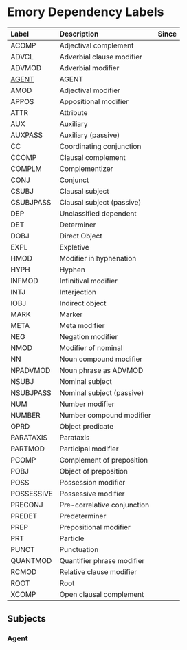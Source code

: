 # Emory Dependency Labels

| Label         | Description                   | Since |
|:------------- |:------------------------------|:------------:|
| ACOMP         | Adjectival complement         | |
| ADVCL         | Adverbial clause modifier     |  |
| ADVMOD        | Adverbial modifier            |  |
| [AGENT](#Agent)         | AGENT                         |  |
| AMOD          | Adjectival modifier           |   |
| APPOS         | Appositional modifier         | |
| ATTR          | Attribute                     |   |
| AUX           | Auxiliary                     | |
| AUXPASS       | Auxiliary (passive)           |  |
| CC            | Coordinating conjunction      |  |
| CCOMP         | Clausal complement            |   |
| COMPLM        | Complementizer                |   |
| CONJ          | Conjunct                      |  |
| CSUBJ         | Clausal subject               |   |
| CSUBJPASS     | Clausal subject (passive)     |  |
| DEP           | Unclassified dependent        |   |
| DET           | Determiner                    |  |
| DOBJ          | Direct Object                 |  |
| EXPL          | Expletive                     |  |
| HMOD          | Modifier in hyphenation       |   |
| HYPH          | Hyphen                        |  |
| INFMOD        | Infinitival modifier          |  |
| INTJ          | Interjection                  |   |
| IOBJ          | Indirect object               |  |
| MARK          | Marker                        |  |
| META          | Meta modifier                 |   |
| NEG           | Negation modifier             |  |
| NMOD          | Modifier of nominal           | |
| NN            | Noun compound modifier        |  |
| NPADVMOD      | Noun phrase as ADVMOD         |  |
| NSUBJ         | Nominal subject               |  |
| NSUBJPASS     | Nominal subject (passive)     |  |
| NUM           | Number modifier               |  |
| NUMBER        | Number compound modifier      |  |
| OPRD          | Object predicate              |   |
| PARATAXIS     | Parataxis                     |  |
| PARTMOD       | Participal modifier           |   |
| PCOMP         | Complement of preposition     | |
| POBJ          | Object of preposition         |  |
| POSS          | Possession modifier           |   |
| POSSESSIVE    | Possessive modifier           |  |
| PRECONJ       | Pre-correlative conjunction   |  |
| PREDET        | Predeterminer                 |   |
| PREP          | Prepositional modifier        |   |
| PRT           | Particle                      |   |
| PUNCT         | Punctuation                   |  |
| QUANTMOD      | Quantifier phrase modifier    |  |
| RCMOD         | Relative clause modifier      |   |
| ROOT          | Root                          | |
| XCOMP         | Open clausal complement       |  |


## Subjects

### Agent
